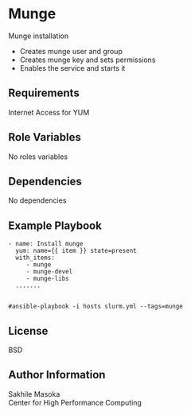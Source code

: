 Munge
=========

Munge installation
* Creates munge user and group 
* Creates munge key and sets permissions
* Enables the service and starts it

Requirements
------------

Internet Access for YUM

Role Variables
--------------

No roles variables 

Dependencies
------------

No dependencies

Example Playbook
----------------

```---
- name: Install munge
  yum: name={{ item }} state=present
  with_items:
     - munge
     - munge-devel
     - munge-libs
  .......
  

#ansible-playbook -i hosts slurm.yml --tags=munge
```
License
-------

BSD

Author Information
------------------

Sakhile Masoka<br/>
Center for High Performance Computing
